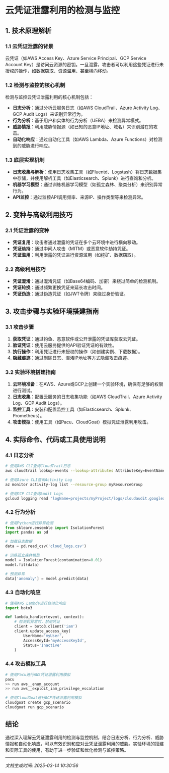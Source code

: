 # 云凭证泄露利用的检测与监控

## 1. 技术原理解析

### 1.1 云凭证泄露的背景
云凭证（如AWS Access Key、Azure Service Principal、GCP Service Account Key）是访问云资源的密钥。一旦泄露，攻击者可以利用这些凭证进行未授权的操作，如数据窃取、资源滥用、甚至横向移动。

### 1.2 检测与监控的核心机制
检测与监控云凭证泄露利用的核心机制包括：
- **日志分析**：通过分析云服务日志（如AWS CloudTrail、Azure Activity Log、GCP Audit Logs）来识别异常行为。
- **行为分析**：基于用户和实体的行为分析（UEBA）来检测异常模式。
- **威胁情报**：利用威胁情报源（如已知的恶意IP地址、域名）来识别潜在的攻击。
- **自动化响应**：通过自动化工具（如AWS Lambda、Azure Functions）对检测到的威胁进行响应。

### 1.3 底层实现机制
- **日志收集与解析**：使用日志收集工具（如Fluentd、Logstash）将日志数据集中存储，并使用解析工具（如Elasticsearch、Splunk）进行查询和分析。
- **机器学习模型**：通过训练机器学习模型（如孤立森林、聚类分析）来识别异常行为。
- **API监控**：通过监控API调用频率、来源IP、操作类型等来检测异常。

## 2. 变种与高级利用技巧

### 2.1 凭证泄露的变种
- **凭证复用**：攻击者通过泄露的凭证在多个云环境中进行横向移动。
- **凭证劫持**：通过中间人攻击（MITM）或恶意软件劫持凭证。
- **凭证滥用**：利用泄露的凭证进行资源滥用（如挖矿、数据窃取）。

### 2.2 高级利用技巧
- **凭证混淆**：通过混淆凭证（如Base64编码、加密）来绕过简单的检测机制。
- **凭证轮换**：通过频繁更换凭证来延长攻击时间。
- **凭证伪造**：通过伪造凭证（如JWT令牌）来绕过身份验证。

## 3. 攻击步骤与实验环境搭建指南

### 3.1 攻击步骤
1. **获取凭证**：通过钓鱼、恶意软件或公开泄露的凭证库获取云凭证。
2. **验证凭证**：使用云服务提供的API验证凭证的有效性。
3. **执行操作**：利用凭证进行未授权的操作（如创建实例、下载数据）。
4. **隐藏痕迹**：通过删除日志、混淆IP地址等方式隐藏攻击痕迹。

### 3.2 实验环境搭建指南
1. **云环境准备**：在AWS、Azure或GCP上创建一个实验环境，确保有足够的权限进行测试。
2. **日志收集**：配置云服务的日志收集功能（如AWS CloudTrail、Azure Activity Log、GCP Audit Logs）。
3. **监控工具**：安装和配置监控工具（如Elasticsearch、Splunk、Prometheus）。
4. **攻击模拟**：使用工具（如Pacu、CloudGoat）模拟凭证泄露利用攻击。

## 4. 实际命令、代码或工具使用说明

### 4.1 日志分析
```bash
# 使用AWS CLI查询CloudTrail日志
aws cloudtrail lookup-events --lookup-attributes AttributeKey=EventName,AttributeValue=RunInstances

# 使用Azure CLI查询Activity Log
az monitor activity-log list --resource-group myResourceGroup

# 使用GCP CLI查询Audit Logs
gcloud logging read "logName=projects/myProject/logs/cloudaudit.googleapis.com%2Factivity"
```

### 4.2 行为分析
```python
# 使用Python进行异常检测
from sklearn.ensemble import IsolationForest
import pandas as pd

# 加载日志数据
data = pd.read_csv('cloud_logs.csv')

# 训练孤立森林模型
model = IsolationForest(contamination=0.01)
model.fit(data)

# 预测异常
data['anomaly'] = model.predict(data)
```

### 4.3 自动化响应
```python
# 使用AWS Lambda进行自动化响应
import boto3

def lambda_handler(event, context):
    # 检测到异常时，禁用凭证
    client = boto3.client('iam')
    client.update_access_key(
        UserName='myUser',
        AccessKeyId='myAccessKeyId',
        Status='Inactive'
    )
```

### 4.4 攻击模拟工具
```bash
# 使用Pacu进行AWS凭证泄露利用模拟
pacu
>> run aws__enum_account
>> run aws__exploit_iam_privilege_escalation

# 使用CloudGoat进行GCP凭证泄露利用模拟
cloudgoat create gcp_scenario
cloudgoat run gcp_scenario
```

## 结论
通过深入理解云凭证泄露利用的检测与监控机制，结合日志分析、行为分析、威胁情报和自动化响应，可以有效识别和应对云凭证泄露利用的威胁。实验环境的搭建和实际工具的使用，有助于进一步验证和优化检测与监控策略。

---

*文档生成时间: 2025-03-14 10:30:56*
